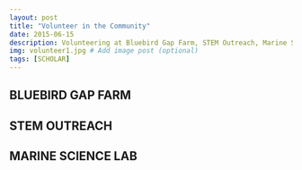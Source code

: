 ```yaml
---
layout: post
title: "Volunteer in the Community"
date: 2015-06-15
description: Volunteering at Bluebird Gap Farm, STEM Outreach, Marine Science Labs, etc.  # Add post description (optional)
img: volunteer1.jpg # Add image post (optional)
tags: [SCHOLAR]
---
```


## BLUEBIRD GAP FARM

## STEM OUTREACH

## MARINE SCIENCE LAB





